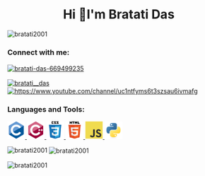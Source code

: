 <h1 align="center">Hi 👋I'm Bratati Das </h1>
<p align="left"> <img src="https://komarev.com/ghpvc/?username=bratati2001&label=Profile%20views&color=0e75b6&style=flat" alt="bratati2001" /> </p>

<h3 align="left">Connect with me:</h3>
<p align="left">
<a href="https://linkedin.com/in/bratati-das-669499235" target="blank"><img align="center" src="https://raw.githubusercontent.com/rahuldkjain/github-profile-readme-generator/master/src/images/icons/Social/linked-in-alt.svg" alt="bratati-das-669499235" height="30" width="40" /></a>
</p>
<a href="https://instagram.com/bratati__das" target="blank"><img align="center" src="https://raw.githubusercontent.com/rahuldkjain/github-profile-readme-generator/master/src/images/icons/Social/instagram.svg" alt="bratati__das" height="30" width="40" /></a>
<a href="https://www.youtube.com/c/https://www.youtube.com/channel/uc1ntfyms6t3szsau6ivmafg" target="blank"><img align="center" src="https://raw.githubusercontent.com/rahuldkjain/github-profile-readme-generator/master/src/images/icons/Social/youtube.svg" alt="https://www.youtube.com/channel/uc1ntfyms6t3szsau6ivmafg" height="30" width="40" /></a>
</p>
<h3 align="left">Languages and Tools:</h3>
<p align="left"> <a href="https://www.cprogramming.com/" target="_blank" rel="noreferrer"> <img src="https://raw.githubusercontent.com/devicons/devicon/master/icons/c/c-original.svg" alt="c" width="40" height="40"/> </a> <a href="https://www.w3schools.com/cpp/" target="_blank" rel="noreferrer"> <img src="https://raw.githubusercontent.com/devicons/devicon/master/icons/cplusplus/cplusplus-original.svg" alt="cplusplus" width="40" height="40"/> </a> <a href="https://www.w3schools.com/css/" target="_blank" rel="noreferrer"> <img src="https://raw.githubusercontent.com/devicons/devicon/master/icons/css3/css3-original-wordmark.svg" alt="css3" width="40" height="40"/> </a> <a href="https://www.w3.org/html/" target="_blank" rel="noreferrer"> <img src="https://raw.githubusercontent.com/devicons/devicon/master/icons/html5/html5-original-wordmark.svg" alt="html5" width="40" height="40"/> </a> <a href="https://developer.mozilla.org/en-US/docs/Web/JavaScript" target="_blank" rel="noreferrer"> <img src="https://raw.githubusercontent.com/devicons/devicon/master/icons/javascript/javascript-original.svg" alt="javascript" width="40" height="40"/> </a> <a href="https://www.python.org" target="_blank" rel="noreferrer"> <img src="https://raw.githubusercontent.com/devicons/devicon/master/icons/python/python-original.svg" alt="python" width="40" height="40"/> </a> </p>

<p><img align="left" src="https://github-readme-stats.vercel.app/api/top-langs?username=bratati2001&show_icons=true&locale=en&layout=compact" alt="bratati2001" /></p>

<p>&nbsp;<img align="center" src="https://github-readme-stats.vercel.app/api?username=bratati2001&show_icons=true&locale=en" alt="bratati2001" /></p>

<p><img align="center" src="https://github-readme-streak-stats.herokuapp.com/?user=bratati2001&" alt="bratati2001" /></p>
